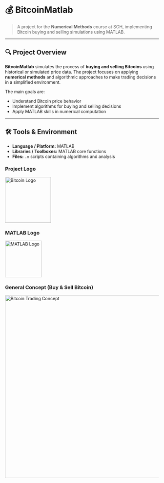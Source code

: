 # 💰 BitcoinMatlab

> A project for the **Numerical Methods** course at SGH, implementing Bitcoin buying and selling simulations using MATLAB.

---

## 🔍 Project Overview

**BitcoinMatlab** simulates the process of **buying and selling Bitcoins** using historical or simulated price data. The project focuses on applying **numerical methods** and algorithmic approaches to make trading decisions in a simplified environment.

The main goals are:  

- Understand Bitcoin price behavior  
- Implement algorithms for buying and selling decisions  
- Apply MATLAB skills in numerical computation  

---

## 🛠️ Tools & Environment

- **Language / Platform:** MATLAB  
- **Libraries / Toolboxes:** MATLAB core functions  
- **Files:** `.m` scripts containing algorithms and analysis  


### Project Logo
<img src="https://github.com/user-attachments/assets/b632ae0c-1fb7-422f-a265-2dc57f24b4de" alt="Bitcoin Logo" width="150"/>

### MATLAB Logo
<img src="https://github.com/user-attachments/assets/f543f28c-d305-49b2-bdb4-594b4ff672cd" alt="MATLAB Logo" width="120"/>


### General Concept (Buy & Sell Bitcoin)
<img src="https://github.com/user-attachments/assets/e4f38b13-20a4-4d83-a893-e16053dd48a5" alt="Bitcoin Trading Concept" width="600"/>
